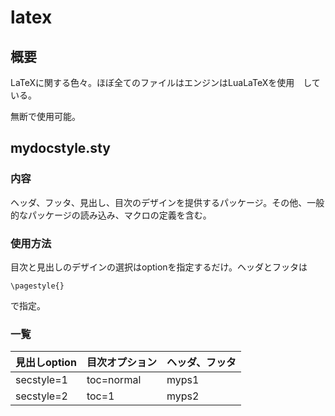 # latex
## 概要
LaTeXに関する色々。ほぼ全てのファイルはエンジンはLuaLaTeXを使用　している。

無断で使用可能。
## mydocstyle.sty
### 内容
ヘッダ、フッタ、見出し、目次のデザインを提供するパッケージ。その他、一般的なパッケージの読み込み、マクロの定義を含む。
### 使用方法
目次と見出しのデザインの選択はoptionを指定するだけ。ヘッダとフッタは
~~~
\pagestyle{}
~~~
で指定。
### 一覧
|見出しoption|目次オプション|ヘッダ、フッタ|
|---|---|---|
|secstyle=1|toc=normal|myps1|
|secstyle=2|toc=1|myps2|
